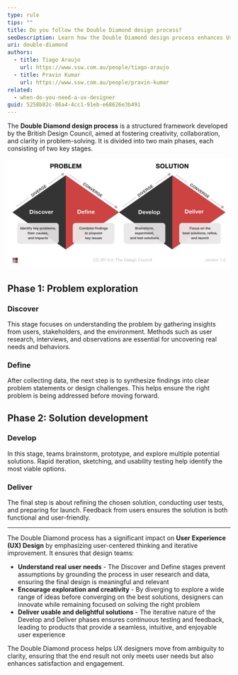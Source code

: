```yaml
---
type: rule
tips: ""
title: Do you follow the Double Diamond design process?
seoDescription: Learn how the Double Diamond design process enhances User Experience (UX) by fostering user-centered solutions through structured problem exploration, creative ideation, and iterative development.
uri: double-diamond
authors:
  - title: Tiago Araujo
    url: https://www.ssw.com.au/people/tiago-araujo
  - title: Pravin Kumar
    url: https://www.ssw.com.au/people/pravin-kumar
related:
  - when-do-you-need-a-ux-designer
guid: 5258b82c-86a4-4cc1-91eb-e68626e3b491
---
```


The **Double Diamond design process** is a structured framework developed by the British Design Council, aimed at fostering creativity, collaboration, and clarity in problem-solving. It is divided into two main phases, each consisting of two key stages.

<!--endintro-->

![Figure: The Double Diamond design process model](the-double-diamond-design-process.jpg "Figure: The Double Diamond design process")

## Phase 1: Problem exploration

### Discover

This stage focuses on understanding the problem by gathering insights from users, stakeholders, and the environment. Methods such as user research, interviews, and observations are essential for uncovering real needs and behaviors.

### Define

After collecting data, the next step is to synthesize findings into clear problem statements or design challenges. This helps ensure the right problem is being addressed before moving forward.

## Phase 2: Solution development

### Develop

In this stage, teams brainstorm, prototype, and explore multiple potential solutions. Rapid iteration, sketching, and usability testing help identify the most viable options.

### Deliver

The final step is about refining the chosen solution, conducting user tests, and preparing for launch. Feedback from users ensures the solution is both functional and user-friendly.

---

The Double Diamond process has a significant impact on **User Experience (UX) Design** by emphasizing user-centered thinking and iterative improvement. It ensures that design teams:

* **Understand real user needs** - The Discover and Define stages prevent assumptions by grounding the process in user research and data, ensuring the final design is meaningful and relevant
* **Encourage exploration and creativity** - By diverging to explore a wide range of ideas before converging on the best solutions, designers can innovate while remaining focused on solving the right problem
* **Deliver usable and delightful solutions** - The iterative nature of the Develop and Deliver phases ensures continuous testing and feedback, leading to products that provide a seamless, intuitive, and enjoyable user experience

The Double Diamond process helps UX designers move from ambiguity to clarity, ensuring that the end result not only meets user needs but also enhances satisfaction and engagement.

